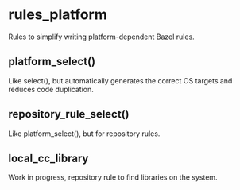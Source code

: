 # rules_platform

Rules to simplify writing platform-dependent Bazel rules.

## platform_select()

Like select(), but automatically generates the correct OS targets and reduces code duplication.

## repository_rule_select()

Like platform_select(), but for repository rules.

## local_cc_library

Work in progress, repository rule to find libraries on the system.
